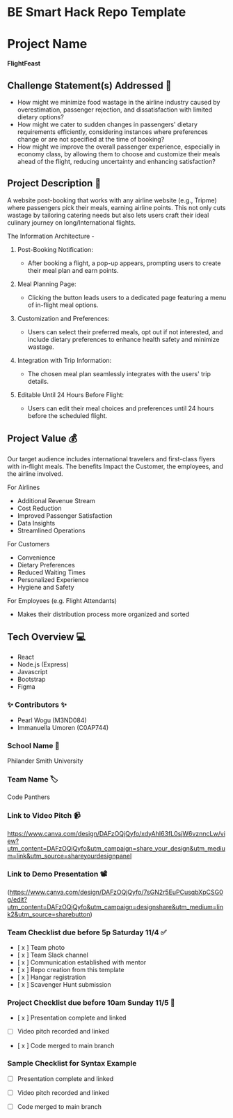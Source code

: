 # BE Smart Hack Repo Template

# Project Name
**FlightFeast**

## Challenge Statement(s) Addressed 🎯

* How might we minimize food wastage in the airline industry caused by overestimation, passenger rejection, and dissatisfaction with limited dietary options?
* How might we cater to sudden changes in passengers' dietary requirements efficiently, considering instances where preferences change or are not specified at the time of booking?
* How might we improve the overall passenger experience, especially in economy class, by allowing them to choose and customize their meals ahead of the flight, reducing uncertainty and enhancing satisfaction?

## Project Description 🤯

A website post-booking that works with any airline website (e.g., Tripme) where passengers pick their meals, earning airline points. This not only cuts wastage by tailoring catering needs but also lets users craft their ideal culinary journey on long/International flights. 

The Information Architecture - 
1. Post-Booking Notification:
   - After booking a flight, a pop-up appears, prompting users to create their meal plan and earn points.

2. Meal Planning Page:
   - Clicking the button leads users to a dedicated page featuring a menu of in-flight meal options.
  
3. Customization and Preferences:
   - Users can select their preferred meals, opt out if not interested, and include dietary preferences to enhance health safety and minimize wastage.

4. Integration with Trip Information:
   - The chosen meal plan seamlessly integrates with the users' trip details.

5. Editable Until 24 Hours Before Flight:
   - Users can edit their meal choices and preferences until 24 hours before the scheduled flight.


## Project Value 💰

Our target audience includes international travelers and first-class flyers with in-flight meals. 
The benefits Impact the Customer, the employees, and the airline involved. 

For Airlines 

 -  Additional Revenue Stream
 -  Cost Reduction
 -  Improved Passenger Satisfaction
 -  Data Insights
 -  Streamlined Operations


 For Customers
 
- Convenience 
- Dietary Preferences
- Reduced Waiting Times
- Personalized Experience
- Hygiene and Safety
  

For Employees (e.g. Flight Attendants)

- Makes their distribution process more organized and sorted
  

## Tech Overview 💻

* React
* Node.js (Express)
* Javascript
* Bootstrap
* Figma


### ✨ Contributors ✨
* Pearl Wogu (M3ND084)
* Immanuella Umoren (C0AP744)

### School Name 🏫
Philander Smith University

### Team Name 🏷
Code Panthers

### Link to Video Pitch 📹

https://www.canva.com/design/DAFzOQjQyfo/xdyAhI63fL0sjW6vznncLw/view?utm_content=DAFzOQjQyfo&utm_campaign=share_your_design&utm_medium=link&utm_source=shareyourdesignpanel

### Link to Demo Presentation 📽
(https://www.canva.com/design/DAFzOQjQyfo/7sGN2r5EuPCusqbXpCSG0g/edit?utm_content=DAFzOQjQyfo&utm_campaign=designshare&utm_medium=link2&utm_source=sharebutton)



### Team Checklist due before 5p Saturday 11/4 ✅
- [ x ] Team photo
- [ x ] Team Slack channel
- [ x ] Communication established with mentor
- [ x ] Repo creation from this template
- [ x ] Hangar registration
- [ x ] Scavenger Hunt submission

### Project Checklist due before 10am Sunday 11/5 🏁
- [ x ] Presentation complete and linked
- [  ] Video pitch recorded and linked
- [ x ] Code merged to main branch

### Sample Checklist for Syntax Example 
- [  ] Presentation complete and linked
- [  ] Video pitch recorded and linked
- [  ] Code merged to main branch

